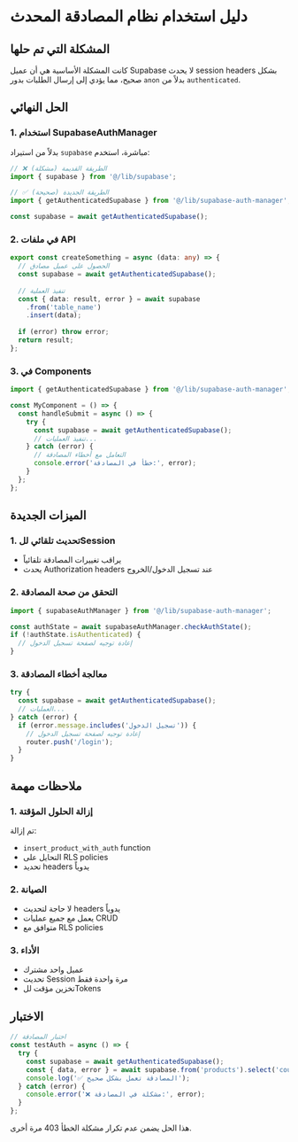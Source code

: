 # دليل استخدام نظام المصادقة المحدث

## المشكلة التي تم حلها
كانت المشكلة الأساسية هي أن عميل Supabase لا يحدث session headers بشكل صحيح، مما يؤدي إلى إرسال الطلبات بدور `anon` بدلاً من `authenticated`.

## الحل النهائي

### 1. استخدام SupabaseAuthManager
بدلاً من استيراد `supabase` مباشرة، استخدم:

```typescript
// ❌ الطريقة القديمة (مشكلة)
import { supabase } from '@/lib/supabase';

// ✅ الطريقة الجديدة (صحيحة)
import { getAuthenticatedSupabase } from '@/lib/supabase-auth-manager';

const supabase = await getAuthenticatedSupabase();
```

### 2. في ملفات API
```typescript
export const createSomething = async (data: any) => {
  // الحصول على عميل مصادق
  const supabase = await getAuthenticatedSupabase();
  
  // تنفيذ العملية
  const { data: result, error } = await supabase
    .from('table_name')
    .insert(data);
    
  if (error) throw error;
  return result;
};
```

### 3. في Components
```typescript
import { getAuthenticatedSupabase } from '@/lib/supabase-auth-manager';

const MyComponent = () => {
  const handleSubmit = async () => {
    try {
      const supabase = await getAuthenticatedSupabase();
      // تنفيذ العمليات...
    } catch (error) {
      // التعامل مع أخطاء المصادقة
      console.error('خطأ في المصادقة:', error);
    }
  };
};
```

## الميزات الجديدة

### 1. تحديث تلقائي للSession
- يراقب تغييرات المصادقة تلقائياً
- يحدث Authorization headers عند تسجيل الدخول/الخروج

### 2. التحقق من صحة المصادقة
```typescript
import { supabaseAuthManager } from '@/lib/supabase-auth-manager';

const authState = await supabaseAuthManager.checkAuthState();
if (!authState.isAuthenticated) {
  // إعادة توجيه لصفحة تسجيل الدخول
}
```

### 3. معالجة أخطاء المصادقة
```typescript
try {
  const supabase = await getAuthenticatedSupabase();
  // العمليات...
} catch (error) {
  if (error.message.includes('تسجيل الدخول')) {
    // إعادة توجيه لصفحة تسجيل الدخول
    router.push('/login');
  }
}
```

## ملاحظات مهمة

### 1. إزالة الحلول المؤقتة
تم إزالة:
- `insert_product_with_auth` function
- التحايل على RLS policies
- تحديد headers يدوياً

### 2. الصيانة
- لا حاجة لتحديث headers يدوياً
- يعمل مع جميع عمليات CRUD
- متوافق مع RLS policies

### 3. الأداء
- عميل واحد مشترك
- تحديث Session مرة واحدة فقط
- تخزين مؤقت للTokens

## الاختبار
```typescript
// اختبار المصادقة
const testAuth = async () => {
  try {
    const supabase = await getAuthenticatedSupabase();
    const { data, error } = await supabase.from('products').select('count');
    console.log('✅ المصادقة تعمل بشكل صحيح');
  } catch (error) {
    console.error('❌ مشكلة في المصادقة:', error);
  }
};
```

هذا الحل يضمن عدم تكرار مشكلة الخطأ 403 مرة أخرى.